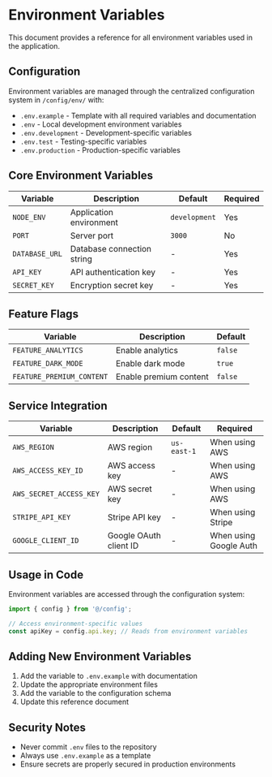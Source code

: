 # Environment Variables

This document provides a reference for all environment variables used in the application.

## Configuration

Environment variables are managed through the centralized configuration system in `/config/env/` with:

- `.env.example` - Template with all required variables and documentation
- `.env` - Local development environment variables
- `.env.development` - Development-specific variables
- `.env.test` - Testing-specific variables
- `.env.production` - Production-specific variables

## Core Environment Variables

| Variable       | Description                | Default       | Required |
| -------------- | -------------------------- | ------------- | -------- |
| `NODE_ENV`     | Application environment    | `development` | Yes      |
| `PORT`         | Server port                | `3000`        | No       |
| `DATABASE_URL` | Database connection string | -             | Yes      |
| `API_KEY`      | API authentication key     | -             | Yes      |
| `SECRET_KEY`   | Encryption secret key      | -             | Yes      |

## Feature Flags

| Variable                  | Description            | Default |
| ------------------------- | ---------------------- | ------- |
| `FEATURE_ANALYTICS`       | Enable analytics       | `false` |
| `FEATURE_DARK_MODE`       | Enable dark mode       | `true`  |
| `FEATURE_PREMIUM_CONTENT` | Enable premium content | `false` |

## Service Integration

| Variable                | Description            | Default     | Required               |
| ----------------------- | ---------------------- | ----------- | ---------------------- |
| `AWS_REGION`            | AWS region             | `us-east-1` | When using AWS         |
| `AWS_ACCESS_KEY_ID`     | AWS access key         | -           | When using AWS         |
| `AWS_SECRET_ACCESS_KEY` | AWS secret key         | -           | When using AWS         |
| `STRIPE_API_KEY`        | Stripe API key         | -           | When using Stripe      |
| `GOOGLE_CLIENT_ID`      | Google OAuth client ID | -           | When using Google Auth |

## Usage in Code

Environment variables are accessed through the configuration system:

```javascript
import { config } from '@/config';

// Access environment-specific values
const apiKey = config.api.key; // Reads from environment variables
```

## Adding New Environment Variables

1. Add the variable to `.env.example` with documentation
2. Update the appropriate environment files
3. Add the variable to the configuration schema
4. Update this reference document

## Security Notes

- Never commit `.env` files to the repository
- Always use `.env.example` as a template
- Ensure secrets are properly secured in production environments
